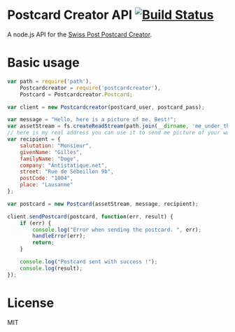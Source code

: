 # Postcard Creator API [![Build Status](https://travis-ci.org/gido/postcardcreator.svg?branch=master)](https://travis-ci.org/gido/postcardcreator)
A node.js API for the [Swiss Post Postcard Creator](http://postcardcreator.post.ch).

# Basic usage

```javascript
var path = require('path'),
    Postcardcreator = require('postcardcreator'),
    Postcard = Postcardcreator.Postcard;

var client = new Postcardcreator(postcard_user, postcard_pass);

var message = "Hello, here is a picture of me. Best!";
var assetStream = fs.createReadStream(path.join(__dirname, 'me_under_the_sun.jpg'));
// here is my real address you can use it to send me picture of your works ;-)
var recipient = {
    salutation: "Monsieur",
    givenName: "Gilles",
    familyName: "Doge",
    company: "Antistatique.net",
    street: "Rue de Sébeillon 9b",
    postCode: "1004",
    place: "Lausanne"
};

var postcard = new Postcard(assetStream, message, recipient);

client.sendPostcard(postcard, function(err, result) {
    if (err) {
        console.log("Error when sending the postcard. ", err);
        handleError(err);
        return;
    }

    console.log("Postcard sent with success !");
    console.log(result);
});
```


# License
MIT
